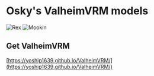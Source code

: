 # Osky's ValheimVRM models

![Rex](https://github.com/Oskenso/valheim-vrm/img/rex.png)
![Mookin](https://github.com/Oskenso/valheim-vrm/img/mookin.png)

## Get ValheimVRM
[https://yoship1639.github.io/ValheimVRM/](https://yoship1639.github.io/ValheimVRM/)
